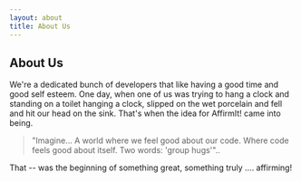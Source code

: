 ```yaml
---
layout: about
title: About Us
---
```


## About Us

We're a dedicated bunch of developers that like having a good time and good self esteem. One day, when one of us was trying to hang a clock and standing on a toilet hanging a clock, slipped on the wet porcelain and fell and hit our head on the sink. That's when the idea for AffirmIt! came into being.

> "Imagine... A world where we feel good about our code. Where code feels good about itself. Two words: 'group hugs'"..

That -- was the beginning of something great, something truly .... affirming!
